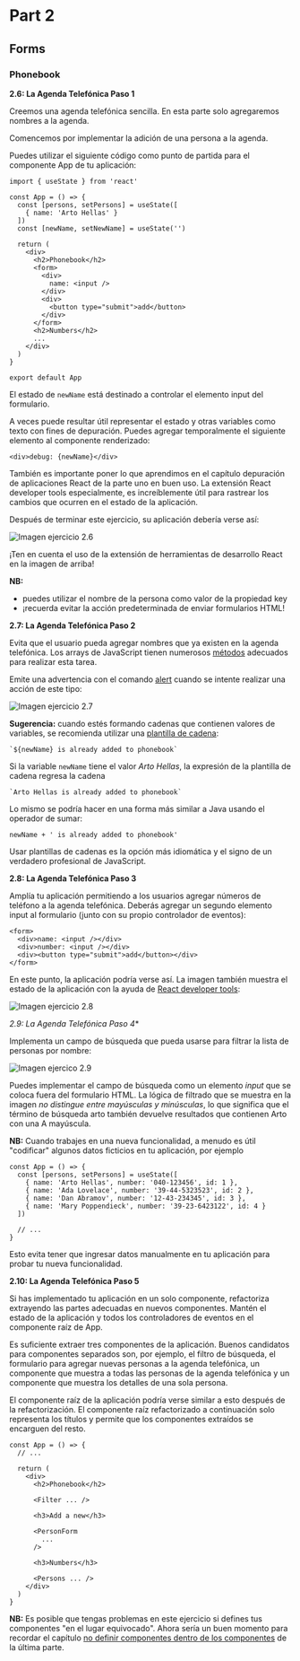 # Part 2

## Forms

### Phonebook


**2.6: La Agenda Telefónica Paso 1**

Creemos una agenda telefónica sencilla. En esta parte solo agregaremos nombres a la agenda.

Comencemos por implementar la adición de una persona a la agenda.

Puedes utilizar el siguiente código como punto de partida para el componente App de tu aplicación:

```
import { useState } from 'react'

const App = () => {
  const [persons, setPersons] = useState([
    { name: 'Arto Hellas' }
  ]) 
  const [newName, setNewName] = useState('')

  return (
    <div>
      <h2>Phonebook</h2>
      <form>
        <div>
          name: <input />
        </div>
        <div>
          <button type="submit">add</button>
        </div>
      </form>
      <h2>Numbers</h2>
      ...
    </div>
  )
}

export default App
```
El estado de `newName` está destinado a controlar el elemento input del formulario.

A veces puede resultar útil representar el estado y otras variables como texto con fines de depuración. Puedes agregar temporalmente el siguiente elemento al componente renderizado:

```
<div>debug: {newName}</div>
```

También es importante poner lo que aprendimos en el capítulo depuración de aplicaciones React de la parte uno en buen uso. La extensión React developer tools especialmente, es increíblemente útil para rastrear los cambios que ocurren en el estado de la aplicación.

Después de terminar este ejercicio, su aplicación debería verse así:

![Imagen ejercicio 2.6](./public/10e.png)

¡Ten en cuenta el uso de la extensión de herramientas de desarrollo React en la imagen de arriba!

**NB:**

- puedes utilizar el nombre de la persona como valor de la propiedad key
- ¡recuerda evitar la acción predeterminada de enviar formularios HTML!


**2.7: La Agenda Telefónica Paso 2**

Evita que el usuario pueda agregar nombres que ya existen en la agenda telefónica. Los arrays de JavaScript tienen numerosos [métodos](https://developer.mozilla.org/es/docs/Web/JavaScript/Reference/Global_Objects/Array) adecuados para realizar esta tarea.

Emite una advertencia con el comando [alert](https://developer.mozilla.org/es/docs/Web/API/Window/alert) cuando se intente realizar una acción de este tipo:

![Imagen ejercicio 2.7](./public/11e.png)

**Sugerencia:** cuando estés formando cadenas que contienen valores de variables, se recomienda utilizar una [plantilla de cadena](https://developer.mozilla.org/es/docs/Web/JavaScript/Reference/Template_literals):

```
`${newName} is already added to phonebook`
```

Si la variable `newName` tiene el valor *Arto Hellas*, la expresión de la plantilla de cadena regresa la cadena

```
`Arto Hellas is already added to phonebook`
```

Lo mismo se podría hacer en una forma más similar a Java usando el operador de sumar:

```
newName + ' is already added to phonebook'
```

Usar plantillas de cadenas es la opción más idiomática y el signo de un verdadero profesional de JavaScript.


**2.8: La Agenda Telefónica Paso 3**

Amplía tu aplicación permitiendo a los usuarios agregar números de teléfono a la agenda telefónica. Deberás agregar un segundo elemento input al formulario (junto con su propio controlador de eventos):

```
<form>
  <div>name: <input /></div>
  <div>number: <input /></div>
  <div><button type="submit">add</button></div>
</form>
```

En este punto, la aplicación podría verse así. La imagen también muestra el estado de la aplicación con la ayuda de [React developer tools](https://chrome.google.com/webstore/detail/react-developer-tools/fmkadmapgofadopljbjfkapdkoienihi):

![Imagen ejercicio 2.8](./public/12e.png)


**2.9*: La Agenda Telefónica Paso 4**

Implementa un campo de búsqueda que pueda usarse para filtrar la lista de personas por nombre:

![Imagen ejercico 2.9](./public/13e.png)

Puedes implementar el campo de búsqueda como un elemento *input* que se coloca fuera del formulario HTML. La lógica de filtrado que se muestra en la imagen *no distingue entre mayúsculas y minúsculas*, lo que significa que el término de búsqueda arto también devuelve resultados que contienen Arto con una A mayúscula.

**NB:** Cuando trabajes en una nueva funcionalidad, a menudo es útil "codificar" algunos datos ficticios en tu aplicación, por ejemplo

```
const App = () => {
  const [persons, setPersons] = useState([
    { name: 'Arto Hellas', number: '040-123456', id: 1 },
    { name: 'Ada Lovelace', number: '39-44-5323523', id: 2 },
    { name: 'Dan Abramov', number: '12-43-234345', id: 3 },
    { name: 'Mary Poppendieck', number: '39-23-6423122', id: 4 }
  ])

  // ...
}
```

Esto evita tener que ingresar datos manualmente en tu aplicación para probar tu nueva funcionalidad.


**2.10: La Agenda Telefónica Paso 5**

Si has implementado tu aplicación en un solo componente, refactoriza extrayendo las partes adecuadas en nuevos componentes. Mantén el estado de la aplicación y todos los controladores de eventos en el componente raíz de App.

Es suficiente extraer tres componentes de la aplicación. Buenos candidatos para componentes separados son, por ejemplo, el filtro de búsqueda, el formulario para agregar nuevas personas a la agenda telefónica, un componente que muestra a todas las personas de la agenda telefónica y un componente que muestra los detalles de una sola persona.

El componente raíz de la aplicación podría verse similar a esto después de la refactorización. El componente raíz refactorizado a continuación solo representa los títulos y permite que los componentes extraídos se encarguen del resto.

```
const App = () => {
  // ...

  return (
    <div>
      <h2>Phonebook</h2>

      <Filter ... />

      <h3>Add a new</h3>

      <PersonForm 
        ...
      />

      <h3>Numbers</h3>

      <Persons ... />
    </div>
  )
}
```

**NB:** Es posible que tengas problemas en este ejercicio si defines tus componentes "en el lugar equivocado". Ahora sería un buen momento para recordar el capítulo [no definir componentes dentro de los componentes](https://fullstackopen.com/es/part1/un_estado_mas_complejo_depurando_aplicaciones_react#no-definir-componentes-dentro-de-los-componentes) de la última parte.
